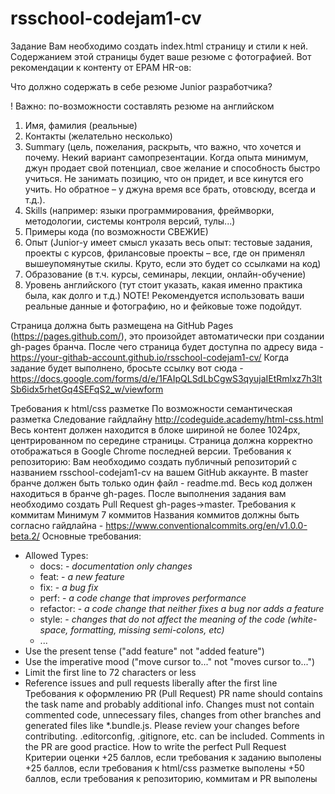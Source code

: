 # rsschool-codejam1-cv
Задание
Вам необходимо создать index.html страницу и стили к ней. Содержанием этой страницы будет ваше резюме с фотографией.
Вот рекомендации к контенту от EPAM HR-ов:

Что должно содержать в себе резюме Junior разработчика?
 
! Важно: по-возможности составлять резюме на английском

1. Имя, фамилия (реальные)
2. Контакты (желательно несколько)
3. Summary (цель, пожелания, раскрыть, что важно, что хочется и почему. 
Некий вариант самопрезентации. Когда опыта минимум, джун продает свой потенциал, 
свое желание и способность быстро учиться. Не занимать позицию, что он придет, 
и все кинутся его учить. Но обратное – у джуна время все брать, отовсюду, всегда и т.д.).
4. Skills (например: языки программирования, фреймворки, методологии, системы контроля версий, тулы...)
5. Примеры кода (по возможности СВЕЖИЕ)
6. Опыт (Junior-у имеет смысл указать весь опыт: тестовые задания, проекты с курсов,
фрилансовые проекты – все, где он применял вышеупомянутые скилы. 
Круто, если это будет со ссылками на код)
7. Образование (в т.ч. курсы, семинары, лекции, онлайн-обучение)
8. Уровень английского (тут стоит указать, какая именно практика была, как долго и т.д.)
NOTE! Рекомендуется использовать ваши реальные данные и фотографию, но и фейковые тоже подойдут.

Страница должна быть размещена на GitHub Pages (https://pages.github.com/), это произойдет автоматически при создании gh-pages бранча. После чего страница будет доступна по адресу вида - https://your-githab-account.github.io/rsschool-codejam1-cv/
Когда задание будет выполнено, бросьте ссылку вот сюда - https://docs.google.com/forms/d/e/1FAIpQLSdLbCgwS3qyujaIEtRmlxz7h3ltSb6idx5rhetGq4SEFqS2_w/viewform

Требования к html/css разметке
По возможности семантическая разметка
Следование гайдлайну http://codeguide.academy/html-css.html
Весь контент должен находится в блоке шириной не более 1024px, центрированном по середине страницы.
Страница должна корректно отображаться в Google Chrome последней версии.
Требования к репозиторию:
Вам необходимо создать публичный репозиторий c названием rsschool-codejam1-cv на вашем GitHub аккаунте.
В master бранче должен быть только один файл - readme.md.
Весь код должен находиться в бранче gh-pages.
После выполнения задания вам необходимо создать Pull Request gh-pages->master.
Требования к коммитам
Минимум 7 коммитов
Названия коммитов должны быть согласно гайдлайна - https://www.conventionalcommits.org/en/v1.0.0-beta.2/ Основные требования:
  * Allowed Types:
    * docs: - *documentation only changes*
    * feat: - *a new feature*
    * fix: - *a bug fix*
    * perf: - *a code change that improves performance*
    * refactor: - *a code change that neither fixes a bug nor adds a feature*
    * style: - *сhanges that do not affect the meaning of the code (white-space, formatting, missing semi-colons, etc)*
    * ...
  * Use the present tense ("add feature" not "added feature")
  * Use the imperative mood ("move cursor to..." not "moves cursor to...")
  * Limit the first line to 72 characters or less
  * Reference issues and pull requests liberally after the first line
Требования к оформлению PR (Pull Request)
PR name should contains the task name and probably additional info.
Changes must not contain commented code, unnecessary files, changes from other branches and generated files like *.bundle.js. Please review your changes before contributing. .editorconfig, .gitignore, etc. can be included.
Comments in the PR are good practice.
How to write the perfect Pull Request
Критерии оценки
+25 баллов, если требования к заданию выполены
+25 баллов, если требования к html/css разметке выполены
+50 баллов, если требования к репозиторию, коммитам и PR выполены

